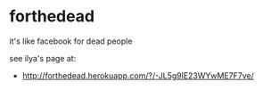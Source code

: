 forthedead
==========

it's like facebook for dead people

see ilya's page at:

* http://forthedead.herokuapp.com/?/-JL5g9lE23WYwME7F7ve/
